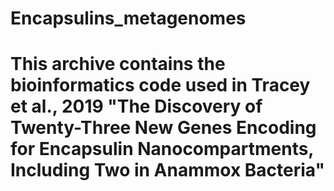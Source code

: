 # Encapsulins_metagenomes
# This archive contains the bioinformatics code used in Tracey et al., 2019 "The Discovery of Twenty-Three New Genes Encoding for Encapsulin Nanocompartments, Including Two in Anammox Bacteria" 

